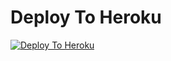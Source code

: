 
# Deploy To Heroku

[![Deploy To Heroku](https://www.herokucdn.com/deploy/button.svg)](https://heroku.com/deploy?template=https://github.com/Ashish1437/New-Txt-extract-random-)
